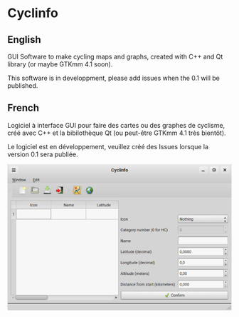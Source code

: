 # Cyclinfo

## English
GUI Software to make cycling maps and graphs, created with C++ and Qt library (or maybe GTKmm 4.1 soon).

This software is in developpment, please add issues when the 0.1 will be published.

## French
Logiciel à interface GUI pour faire des cartes ou des graphes de cyclisme, créé avec C++ et la bibilothèque Qt (ou peut-être GTKmm 4.1 très bientôt).

Le logiciel est en développement, veuillez créé des Issues lorsque la version 0.1 sera publiée.

![screenshot](screenshot.png)
